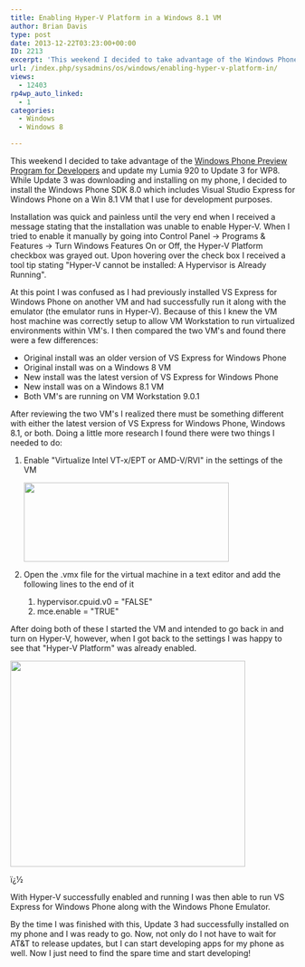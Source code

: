```yaml
---
title: Enabling Hyper-V Platform in a Windows 8.1 VM
author: Brian Davis
type: post
date: 2013-12-22T03:23:00+00:00
ID: 2213
excerpt: 'This weekend I decided to take advantage of the Windows Phone Preview Program for Developers and update my Lumia 920 to Update 3 for WP8.  While Update 3 was downloading and installing on my phone, I decided to install the Windows Phone SDK 8.0 which;'
url: /index.php/sysadmins/os/windows/enabling-hyper-v-platform-in/
views:
  - 12403
rp4wp_auto_linked:
  - 1
categories:
  - Windows
  - Windows 8

---
```

This weekend I decided to take advantage of the [Windows Phone Preview Program for Developers][1] and update my Lumia 920 to Update 3 for WP8. While Update 3 was downloading and installing on my phone, I decided to install the Windows Phone SDK 8.0 which includes Visual Studio Express for Windows Phone on a Win 8.1 VM that I use for development purposes.

Installation was quick and painless until the very end when I received a message stating that the installation was unable to enable Hyper-V. When I tried to enable it manually by going into Control Panel -> Programs & Features -> Turn Windows Features On or Off, the Hyper-V Platform checkbox was grayed out. Upon hovering over the check box I received a tool tip stating "Hyper-V cannot be installed: A Hypervisor is Already Running".

At this point I was confused as I had previously installed VS Express for Windows Phone on another VM and had successfully run it along with the emulator (the emulator runs in Hyper-V). Because of this I knew the VM host machine was correctly setup to allow VM Workstation to run virtualized environments within VM's. I then compared the two VM's and found there were a few differences:

  * Original install was an older version of VS Express for Windows Phone
  * Original install was on a Windows 8 VM 
  * New install was the latest version of VS Express for Windows Phone 
  * New install was on a Windows 8.1 VM 
  * Both VM's are running on VM Workstation 9.0.1 

After reviewing the two VM's I realized there must be something different with either the latest version of VS Express for Windows Phone, Windows 8.1, or both. Doing a little more research I found there were two things I needed to do:

  1. Enable "Virtualize Intel VT-x/EPT or AMD-V/RVI" in the settings of the VM <div class="image_block">
      <a href="/media/users/brian78/HyperV/VMSettings.png?mtime=1387680976"><img src="/wp-content/uploads/users/brian78/HyperV/VMSettings.png?mtime=1387680976" alt="" width="362" height="140" /></a>
    </div>

  2. Open the .vmx file for the virtual machine in a text editor and add the following lines to the end of it 
      1. hypervisor.cpuid.v0 = "FALSE"
      2. mce.enable = "TRUE"

After doing both of these I started the VM and intended to go back in and turn on Hyper-V, however, when I got back to the settings I was happy to see that "Hyper-V Platform" was already enabled.

<div class="image_block">
  <a href="/media/users/brian78/HyperV/WinFeatures.png?mtime=1387680966"><img src="/wp-content/uploads/users/brian78/HyperV/WinFeatures.png?mtime=1387680966" alt="" width="415" height="364" /></a>
</div>

ï¿½

With Hyper-V successfully enabled and running I was then able to run VS Express for Windows Phone along with the Windows Phone Emulator.

By the time I was finished with this, Update 3 had successfully installed on my phone and I was ready to go. Now, not only do I not have to wait for AT&T to release updates, but I can start developing apps for my phone as well. Now I just need to find the spare time and start developing!

 [1]: http://dev.windowsphone.com/en-us/featured/update3